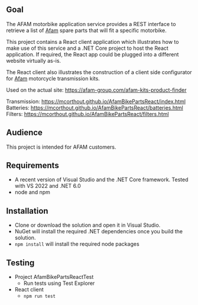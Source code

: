 ## Goal

The AFAM motorbike application service provides a REST interface to retrieve a list of [Afam](https://afam.com/) spare parts that will fit a specific motorbike.

This project contains a React client application which illustrates how to make use of this service and a .NET Core project to host the React application. If required, the React app could be plugged into a different website virtually as-is.

The React client also illustrates the construction of a client side configurator for [Afam](https://afam.com/) motorcycle transmission kits.

Used on the actual site: https://afam-group.com/afam-kits-product-finder

Transmission: https://mcorthout.github.io/AfamBikePartsReact/index.html  
Batteries: https://mcorthout.github.io/AfamBikePartsReact/batteries.html  
Filters: https://mcorthout.github.io/AfamBikePartsReact/filters.html

## Audience

This project is intended for AFAM customers.

## Requirements

* A recent version of Visual Studio and the .NET Core framework. Tested with VS 2022 and .NET 6.0  
* node and npm

## Installation

* Clone or download the solution and open it in Visual Studio.
* NuGet will install the required .NET dependencies once you build the solution.
* `npm install` will install the required node packages

## Testing

* Project AfamBikePartsReactTest
  * Run tests using Test Explorer
* React client
  * `npm run test`
  
